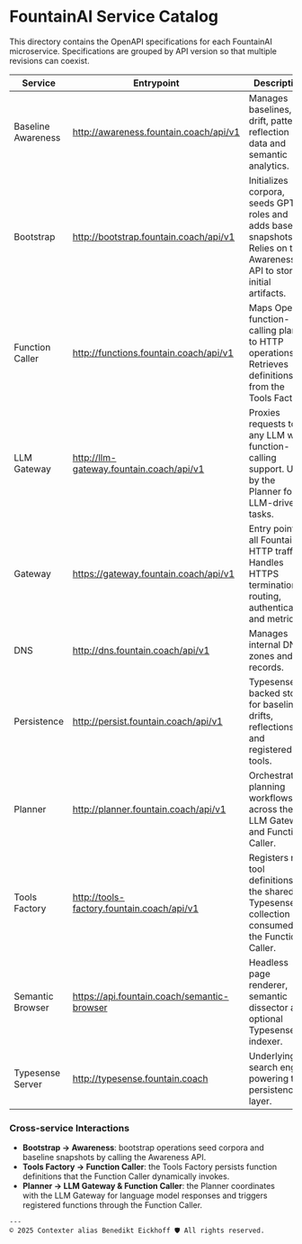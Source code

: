 # FountainAI Service Catalog

This directory contains the OpenAPI specifications for each FountainAI microservice. Specifications are grouped by API version so that multiple revisions can coexist.

| Service | Entrypoint | Description | Spec |
| --- | --- | --- | --- |
| Baseline Awareness | http://awareness.fountain.coach/api/v1 | Manages baselines, drift, patterns, reflection data and semantic analytics. | [v1/baseline-awareness.yml](v1/baseline-awareness.yml) |
| Bootstrap | http://bootstrap.fountain.coach/api/v1 | Initializes corpora, seeds GPT roles and adds baseline snapshots. Relies on the Awareness API to store initial artifacts. | [v1/bootstrap.yml](v1/bootstrap.yml) |
| Function Caller | http://functions.fountain.coach/api/v1 | Maps OpenAI function-calling plans to HTTP operations. Retrieves definitions from the Tools Factory. | [v1/function-caller.yml](v1/function-caller.yml) |
| LLM Gateway | http://llm-gateway.fountain.coach/api/v1 | Proxies requests to any LLM with function-calling support. Used by the Planner for LLM-driven tasks. | [v2/llm-gateway.yml](v2/llm-gateway.yml) |
| Gateway | https://gateway.fountain.coach/api/v1 | Entry point for all FountainAI HTTP traffic. Handles HTTPS termination, routing, authentication and metrics. | [v1/gateway.yml](v1/gateway.yml) |
| DNS | http://dns.fountain.coach/api/v1 | Manages internal DNS zones and records. | [v1/dns.yml](v1/dns.yml) |
| Persistence | http://persist.fountain.coach/api/v1 | Typesense-backed store for baselines, drifts, reflections and registered tools. | [v1/persist.yml](v1/persist.yml) |
| Planner | http://planner.fountain.coach/api/v1 | Orchestrates planning workflows across the LLM Gateway and Function Caller. | [v1/planner.yml](v1/planner.yml) |
| Tools Factory | http://tools-factory.fountain.coach/api/v1 | Registers new tool definitions in the shared Typesense collection consumed by the Function Caller. | [v1/tools-factory.yml](v1/tools-factory.yml) |
| Semantic Browser | https://api.fountain.coach/semantic-browser | Headless page renderer, semantic dissector and optional Typesense indexer. | [v1/semantic-browser.yml](v1/semantic-browser.yml) |
| Typesense Server | http://typesense.fountain.coach | Underlying search engine powering the persistence layer. | [typesense.yml](typesense.yml) |

### Cross-service Interactions

- **Bootstrap → Awareness**: bootstrap operations seed corpora and baseline snapshots by calling the Awareness API.
- **Tools Factory → Function Caller**: the Tools Factory persists function definitions that the Function Caller dynamically invokes.
- **Planner → LLM Gateway & Function Caller**: the Planner coordinates with the LLM Gateway for language model responses and triggers registered functions through the Function Caller.

```
---
© 2025 Contexter alias Benedikt Eickhoff 🛡️ All rights reserved.
```
